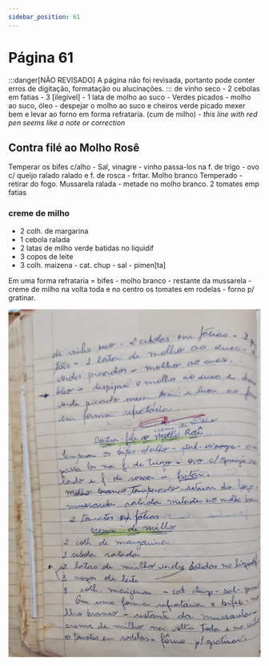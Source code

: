 ```yaml
---
sidebar_position: 61
---
```

# Página 61
:::danger[NÃO REVISADO]
A página não foi revisada, portanto pode conter erros de digitação, formatação ou alucinações.
:::
de vinho seco - 2 cebolas em fatias - 3 [ilegível] - 1 lata de molho ao suco -
Verdes picados - molho ao suco,
óleo - despejar o molho ao suco e cheiros
verde picado mexer bem e levar ao forno
em forma refrataria.
(cum de milho) - *this line with red pen seems like a note or correction*

## Contra filé ao Molho Rosê

Temperar os bifes c/alho - Sal, vinagre - vinho
passa-los na f. de trigo - ovo c/ queijo ralado
ralado e f. de rosca - fritar.
Molho branco Temperado - retirar do fogo.
Mussarela ralada - metade no molho branco.
2 tomates emp fatias

### creme de milho

- 2 colh. de margarina
- 1 cebola ralada
- 2 latas de milho verde batidas no liquidif
- 3 copos de leite
- 3 colh. maizena - cat. chup - sal - pimen[ta]

Em uma forma refrataria = bifes - molho branco - restante da mussarela - creme de milho na volta toda e no centro os tomates em rodelas - forno p/ gratinar.

![imagem base](./images/page_61.png)